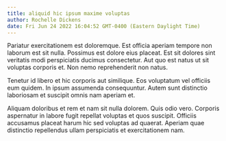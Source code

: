 ```yaml
---
title: aliquid hic ipsum maxime voluptas
author: Rochelle Dickens
date: Fri Jun 24 2022 16:04:52 GMT-0400 (Eastern Daylight Time)
---
```

Pariatur exercitationem est doloremque. Est officia aperiam tempore non laborum est sit nulla. Possimus est dolore eius placeat. Est sit dolores sint veritatis modi perspiciatis ducimus consectetur. Aut quo est natus ut sit voluptas corporis et. Non nemo reprehenderit non natus.

 Tenetur id libero et hic corporis aut similique. Eos voluptatum vel officiis eum quidem. In ipsum assumenda consequuntur. Autem sunt distinctio laboriosam et suscipit omnis nam aperiam et.

 Aliquam doloribus et rem et nam sit nulla dolorem. Quis odio vero. Corporis aspernatur in labore fugit repellat voluptas et quos suscipit. Officiis accusamus placeat harum hic sed voluptas ad quaerat. Aperiam quae distinctio repellendus ullam perspiciatis et exercitationem nam.